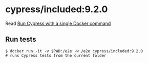 <!--
WARNING: this file was autogenerated by generate-included-image.js using

    npm run add:included -- 9.2.0 cypress/browsers:node16.5.0-chrome94ff93
-->

# cypress/included:9.2.0

Read [Run Cypress with a single Docker command][blog post url]

## Run tests

```shell
$ docker run -it -v $PWD:/e2e -w /e2e cypress/included:9.2.0
# runs Cypress tests from the current folder
```

[blog post url]: https://www.cypress.io/blog/2019/05/02/run-cypress-with-a-single-docker-command/
